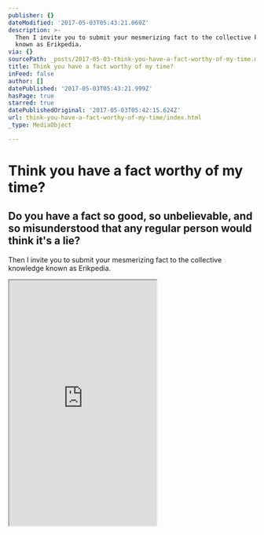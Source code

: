 ```yaml
---
publisher: {}
dateModified: '2017-05-03T05:43:21.069Z'
description: >-
  Then I invite you to submit your mesmerizing fact to the collective knowledge
  known as Erikpedia.
via: {}
sourcePath: _posts/2017-05-03-think-you-have-a-fact-worthy-of-my-time.md
title: Think you have a fact worthy of my time?
inFeed: false
author: []
datePublished: '2017-05-03T05:43:21.999Z'
hasPage: true
starred: true
datePublishedOriginal: '2017-05-03T05:42:15.624Z'
url: think-you-have-a-fact-worthy-of-my-time/index.html
_type: MediaObject

---
```

# Think you have a fact worthy of my time?

## Do you have a fact so good, so unbelievable, and so misunderstood that any regular person would think it's a lie?

Then I invite you to submit your mesmerizing fact to the collective knowledge known as Erikpedia.

<iframe src="https://the-grid.github.io/ed-userhtml/?g=eJw9j10LgjAYhf-K7N7NTEkiDYOirxsRCruJ6V63UXMyZ9K_L4u6fA6Hh3MWsjZUgdOZKkbC2rabE8J01WGuNb8DrrQitTaqI4wAmWzSXZsd8-qy3qY2cK80OwR9IMqV24f-qdjPfPmkxcmzZyv3U5HrWxS5YUYeEoZRswRVAmPAYmt6QI4AyYWNUeh5yPlMKbVhYGL0ZkUNl82v8g8GyawYOTlqymTDMcYL8j2SvAABJkYp" height="500" style=""></iframe>
